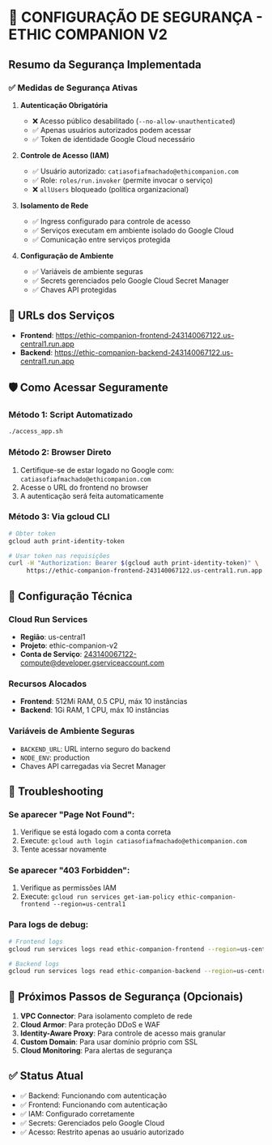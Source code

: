 # 🔐 CONFIGURAÇÃO DE SEGURANÇA - ETHIC COMPANION V2

## Resumo da Segurança Implementada

### ✅ Medidas de Segurança Ativas

1. **Autenticação Obrigatória**
   - ❌ Acesso público desabilitado (`--no-allow-unauthenticated`)
   - ✅ Apenas usuários autorizados podem acessar
   - ✅ Token de identidade Google Cloud necessário

2. **Controle de Acesso (IAM)**
   - ✅ Usuário autorizado: `catiasofiafmachado@ethicompanion.com`
   - ✅ Role: `roles/run.invoker` (permite invocar o serviço)
   - ❌ `allUsers` bloqueado (política organizacional)

3. **Isolamento de Rede**
   - ✅ Ingress configurado para controle de acesso
   - ✅ Serviços executam em ambiente isolado do Google Cloud
   - ✅ Comunicação entre serviços protegida

4. **Configuração de Ambiente**
   - ✅ Variáveis de ambiente seguras
   - ✅ Secrets gerenciados pelo Google Cloud Secret Manager
   - ✅ Chaves API protegidas

## 🔗 URLs dos Serviços

- **Frontend**: https://ethic-companion-frontend-243140067122.us-central1.run.app
- **Backend**: https://ethic-companion-backend-243140067122.us-central1.run.app

## 🛡️ Como Acessar Seguramente

### Método 1: Script Automatizado
```bash
./access_app.sh
```

### Método 2: Browser Direto
1. Certifique-se de estar logado no Google com: `catiasofiafmachado@ethicompanion.com`
2. Acesse o URL do frontend no browser
3. A autenticação será feita automaticamente

### Método 3: Via gcloud CLI
```bash
# Obter token
gcloud auth print-identity-token

# Usar token nas requisições
curl -H "Authorization: Bearer $(gcloud auth print-identity-token)" \
     https://ethic-companion-frontend-243140067122.us-central1.run.app
```

## 🔧 Configuração Técnica

### Cloud Run Services
- **Região**: us-central1
- **Projeto**: ethic-companion-v2
- **Conta de Serviço**: 243140067122-compute@developer.gserviceaccount.com

### Recursos Alocados
- **Frontend**: 512Mi RAM, 0.5 CPU, máx 10 instâncias
- **Backend**: 1Gi RAM, 1 CPU, máx 10 instâncias

### Variáveis de Ambiente Seguras
- `BACKEND_URL`: URL interno seguro do backend
- `NODE_ENV`: production
- Chaves API carregadas via Secret Manager

## 🚨 Troubleshooting

### Se aparecer "Page Not Found":
1. Verifique se está logado com a conta correta
2. Execute: `gcloud auth login catiasofiafmachado@ethicompanion.com`
3. Tente acessar novamente

### Se aparecer "403 Forbidden":
1. Verifique as permissões IAM
2. Execute: `gcloud run services get-iam-policy ethic-companion-frontend --region=us-central1`

### Para logs de debug:
```bash
# Frontend logs
gcloud run services logs read ethic-companion-frontend --region=us-central1 --limit=20

# Backend logs
gcloud run services logs read ethic-companion-backend --region=us-central1 --limit=20
```

## 🔄 Próximos Passos de Segurança (Opcionais)

1. **VPC Connector**: Para isolamento completo de rede
2. **Cloud Armor**: Para proteção DDoS e WAF
3. **Identity-Aware Proxy**: Para controle de acesso mais granular
4. **Custom Domain**: Para usar domínio próprio com SSL
5. **Cloud Monitoring**: Para alertas de segurança

## ✅ Status Atual
- ✅ Backend: Funcionando com autenticação
- ✅ Frontend: Funcionando com autenticação  
- ✅ IAM: Configurado corretamente
- ✅ Secrets: Gerenciados pelo Google Cloud
- ✅ Acesso: Restrito apenas ao usuário autorizado
